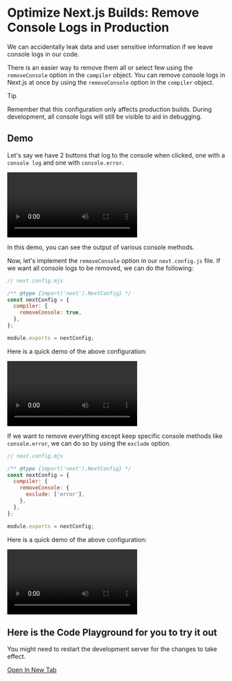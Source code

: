 # Optimize Next.js Builds: Remove Console Logs in Production

We can accidentally leak data and user sensitive information if we leave console logs in our code.

There is an easier way to remove them all or select few using the ```removeConsole``` option in the ```compiler``` object. You can remove console logs in Next.js at once by using the ```removeConsole``` option in the ```compiler``` object.

> [!TIP]
> Remember that this configuration only affects production builds. During development, all console logs will still be visible to aid in debugging.

## Demo

Let's say we have 2 buttons that log to the console when clicked, one with a ```console log``` and one with ```console.error```.

![Remove Console Logs](/RemoveConsoleLogs.mp4)

In this demo, you can see the output of various console methods.

Now, let's implement the ```removeConsole``` option in our ```next.config.js``` file. If we want all console logs to be removed, we can do the following:

```js
// next.config.mjs

/** @type {import('next').NextConfig} */
const nextConfig = {
  compiler: {
    removeConsole: true,
  },
};

module.exports = nextConfig;
```

Here is a quick demo of the above configuration:

![Remove All Console Logs](/RemoveAllConsoleLogs.mp4)

If we want to remove everything except keep specific console methods like ```console.error```, we can do so by using the ```exclude``` option.

```js
// next.config.mjs

/** @type {import('next').NextConfig} */
const nextConfig = {
  compiler: {
    removeConsole: {
      exclude: ['error'],
    },
  },
};

module.exports = nextConfig;
```

Here is a quick demo of the above configuration:

![Remove Console Logs Except Error](/RemoveConsoleLogsExceptError.mp4)


## Here is the Code Playground for you to try it out

You might need to restart the development server for the changes to take effect.

[Open In New Tab](https://stackblitz.com/edit/stackblitz-starters-uww6ac?file=app%2Fpage.tsx)